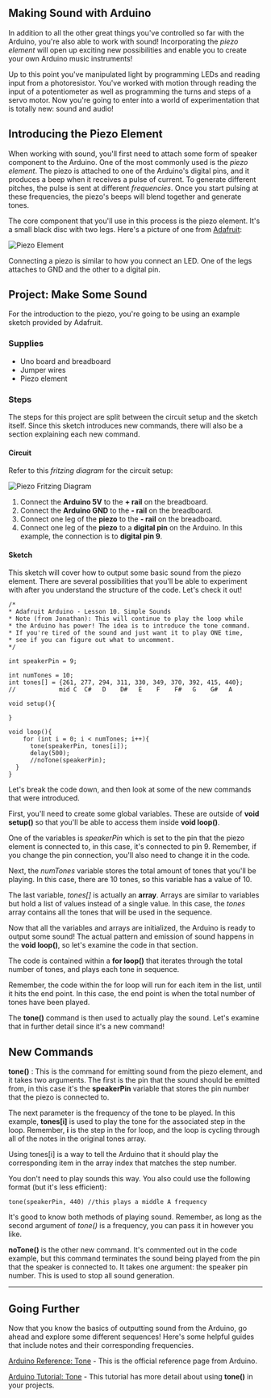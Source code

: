 ## Making Sound with Arduino
In addition to all the other great things you've controlled so far with the Arduino, you're also able to work with sound! Incorporating the _piezo element_ will open up exciting new possibilities and enable you to create your own Arduino music instruments!

Up to this point you've manipulated light by programming LEDs and reading input from a photoresistor. You've worked with motion through reading the input of a potentiometer as well as programming the turns and steps of a servo motor. Now you're going to enter into a world of experimentation that is totally new: sound and audio!

## Introducing the Piezo Element
When working with sound, you'll first need to attach some form of speaker component to the Arduino. One of the most commonly used is the _piezo element_. The piezo is attached to one of the Arduino's digital pins, and it produces a beep when it receives a pulse of current. To generate different pitches, the pulse is sent at different _frequencies_. Once you start pulsing at these frequencies, the piezo's beeps will blend together and generate tones.

The core component that you'll use in this process is the piezo element. It's a small black disc with two legs. Here's a picture of one from [Adafruit](http://www.adafruit.com):

![Piezo Element](https://cdn-learn.adafruit.com/assets/assets/000/002/295/medium800/learn_arduino_piezo_sounder.jpg)

Connecting a piezo is similar to how you connect an LED. One of the legs attaches to GND and the other to a digital pin.

## Project: Make Some Sound
For the introduction to the piezo, you're going to be using an example sketch provided by Adafruit.

### Supplies
- Uno board and breadboard
- Jumper wires
- Piezo element

### Steps
The steps for this project are split between the circuit setup and the sketch itself. Since this sketch introduces new commands, there will also be a section explaining each new command.

#### Circuit
Refer to this _fritzing diagram_ for the circuit setup:

![Piezo Fritzing Diagram](http://i.imgur.com/3NnMOtYg.png)

1. Connect the **Arduino 5V** to the **+ rail** on the breadboard.
2. Connect the **Arduino GND** to the **- rail** on the breadboard.
3. Connect one leg of the **piezo** to the **- rail** on the breadboard.
4. Connect one leg of the **piezo** to a **digital pin** on the Arduino. In this example, the connection is to **digital pin 9**.

#### Sketch
This sketch will cover how to output some basic sound from the piezo element. There are several possibilities that you'll be able to experiment with after you understand the structure of the code. Let's check it out!

```arduino
/*
* Adafruit Arduino - Lesson 10. Simple Sounds
* Note (from Jonathan): This will continue to play the loop while
* the Arduino has power! The idea is to introduce the tone command.
* If you're tired of the sound and just want it to play ONE time,
* see if you can figure out what to uncomment.
*/

int speakerPin = 9;

int numTones = 10;
int tones[] = {261, 277, 294, 311, 330, 349, 370, 392, 415, 440};
//            mid C  C#   D    D#   E    F    F#   G    G#   A

void setup(){

}

void loop(){
    for (int i = 0; i < numTones; i++){
      tone(speakerPin, tones[i]);
      delay(500);
      //noTone(speakerPin);
  }
}
```

Let's break the code down, and then look at some of the new commands that were introduced.

First, you'll need to create some global variables. These are outside of **void setup()** so that you'll be able to access them inside **void loop()**.

One of the variables is _speakerPin_ which is set to the pin that the piezo element is connected to, in this case, it's connected to pin 9. Remember, if you change the pin connection, you'll also need to change it in the code.

Next, the _numTones_ variable stores the total amount of tones that you'll be playing. In this case, there are 10 tones, so this variable has a value of 10.

The last variable, _tones[]_ is actually an **array**. Arrays are similar to variables but hold a list of values instead of a single value. In this case, the _tones_ array contains all the tones that will be used in the sequence.

Now that all the variables and arrays are initialized, the Arduino is ready to output some sound! The actual pattern and emission of sound happens in the **void loop()**, so let's examine the code in that section.

The code is contained within a **for loop()** that iterates through the total number of tones, and plays each tone in sequence.

Remember, the code within the for loop will run for each item in the list, until it hits the end point. In this case, the end point is when the total number of tones have been played.

The **tone()** command is then used to actually play the sound. Let's examine that in further detail since it's a new command!

## New Commands

**tone()** : This is the command for emitting sound from the piezo element, and it takes two arguments. The first is the pin that the sound should be emitted from, in this case it's the **speakerPin** variable that stores the pin number that the piezo is connected to.

The next parameter is the frequency of the tone to be played. In this example, **tones[i]** is used to play the tone for the associated step in the loop. Remember, **i** is the step in the for loop, and the loop is cycling through all of the notes in the original tones array.

Using tones[i] is a way to tell the Arduino that it should play the corresponding item in the array index that matches the step number.

You don't need to play sounds this way. You also could use the following format (but it's less efficient):

```arduino
tone(speakerPin, 440) //this plays a middle A frequency
```

It's good to know both methods of playing sound. Remember, as long as the second argument of _tone()_ is a frequency, you can pass it in however you like.

**noTone()** is the other new command. It's commented out in the code example, but this command terminates the sound being played from the pin that the speaker is connected to. It takes one argument: the speaker pin number. This is used to stop all sound generation.

---

## Going Further
Now that you know the basics of outputting sound from the Arduino, go ahead and explore some different sequences! Here's some helpful guides that include notes and their corresponding frequencies.

[Arduino Reference: Tone](https://www.arduino.cc/en/Reference/Tone) - This is the official reference page from Arduino.

[Arduino Tutorial: Tone](https://www.arduino.cc/en/Tutorial/ToneMelody?from=Tutorial.Tone) - This tutorial has more detail about using **tone()** in your projects.

